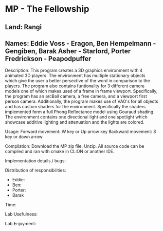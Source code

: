 # MP - The Fellowship
## Land: Rangi
## Names: Eddie Voss - Eragon, Ben Hempelmann - Gengiben, Barak Asher - Starlord, Porter Fredrickson - Peapodpuffer

Description: 
This program creates a 3D graphics environment with 4 animated 3D players. The environment has multiple stationary 
objects which give the user a better persective of the word in comparison to the players. The program also contains
funtionality for 3 different camera models one of which makes used of a frame in frame viewport. Specifically, the program 
has an arcBall camera, a free camera, and a viewport first person camera. Additionally, the program makes use of VAO's for
all objects and has custom shaders for the environment. Specifically the shaders implemented form a full Phong Reflectance 
model using Gouraud shading. The environment contains one directional light and one spotlight which showcase additive lighting
and attenuation and the lights are colored. 

Usage: 
Forward movement: W key or Up arrow key
Backward movement: S key or down arrow


Compilation: Download the MP zip file. Unzip. All source code can be compiled and ran with cmake in CLION or another IDE.

Implementation details / bugs: 

Distribution of responsibilities:
* Eddie:
* Ben:
* Porter:
* Barak

Time: 

Lab Usefulness:

Lab Enjoyment:
